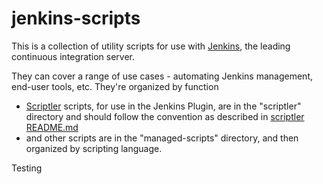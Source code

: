 # jenkins-scripts

This is a collection of utility scripts for use with
[Jenkins](http://jenkins-ci.org), the leading continuous integration
server.

They can cover a range of use cases - automating Jenkins management,
end-user tools, etc. They're organized by function 

- [Scriptler](https://wiki.jenkins-ci.org/display/JENKINS/Scriptler+Plugin)
scripts, for use in the Jenkins Plugin, are in the "scriptler"
directory and should follow the convention as described in [scriptler README.md](scriptler/README.md)
- and other scripts are in the "managed-scripts" directory,
and then organized by scripting language.


Testing
